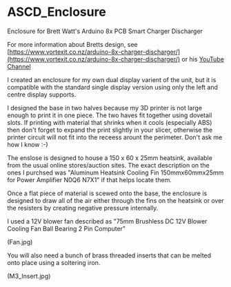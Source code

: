 # ASCD_Enclosure
Enclosure for Brett Watt's Arduino 8x PCB Smart Charger Discharger

For more information about Bretts design, see [https://www.vortexit.co.nz/arduino-8x-charger-discharger/](https://www.vortexit.co.nz/arduino-8x-charger-discharger/) or his [YouTube Channel](https://www.youtube.com/channel/UC3F60pBuzm2kRsHjqQOAO9Q)

I created an enclosure for my own dual display varient of the unit, but it is compatible with the standard single display version using only the left and centre display supports.

[](./Images/8ch_Tester3.jpg)
[](Images/8ch_Tester1.jpg)
[](Images/Cad_Front.png)
[](Images/Cad_Rear.png)
[](Images/Cad_Exploded.png)

I designed the base in two halves because my 3D printer is not large enough to print it in one piece.  The two haves fit together using dovetail slots.  If printing with material that shrinks when it cools (especially ABS) then don't forget to expand the print slightly in your slicer, otherwise the printer circuit will not fit into the receess arount the perimeter. Don't ask me how I know :-)

The enslose is designed to house a 150 x 60 x 25mm heatsink, available from the usual online stores/auction sites. The exact description on the ones I purchsed was "Aluminum Heatsink Cooling Fin 150mmx60mmx25mm for Power Amplifier N0Q6 N7X1" if that helps locate them.

Once a flat piece of material is scewed onto the base, the enclosure is designed to draw all of the air either through the fins on the heatsink or over the resisters by creating negative pressure internally.

I used a 12V blower fan described as "75mm Brushless DC 12V Blower Cooling Fan Ball Bearing 2 Pin Computer"

(Fan.jpg)

You will also need a bunch of brass threaded inserts that can be melted onto place using a soltering iron.

(M3_Insert.jpg)

